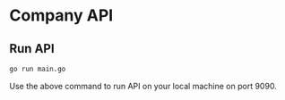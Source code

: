 # Company API


## Run API

``` bash
go run main.go
```

Use the above command to run API on your local machine on port 9090.

